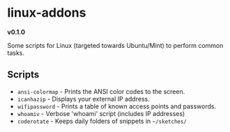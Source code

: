 linux-addons
==========
**v0.1.0**

Some scripts for Linux (targeted towards Ubuntu/Mint) to perform common tasks.

Scripts
---------
 * `ansi-colormap` - Prints the ANSI color codes to the screen.
 * `icanhazip` - Displays your external IP address.
 * `wifipassword` - Prints a table of known access points and passwords.
 * `whoamiv` - Verbose 'whoami' script (includes IP addresses)
 * `coderotate` - Keeps daily folders of snippets in `~/sketches/`
 